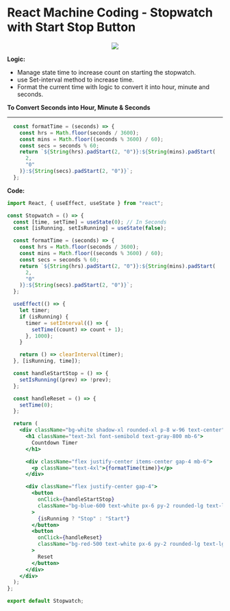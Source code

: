 # React Machine Coding - Stopwatch with Start Stop Button

<div align="center">
  <img src="https://github.com/user-attachments/assets/7ff42a05-c343-446a-a16e-243279b8aef2">
</div>

**Logic:**

- Manage state time to increase count on starting the stopwatch.
- use Set-interval method to increase time.
- Format the current time with logic to convert it into hour, minute and seconds.

**To Convert Seconds into Hour, Minute & Seconds**

---

```jsx
  const formatTime = (seconds) => {
    const hrs = Math.floor(seconds / 3600);
    const mins = Math.floor((seconds % 3600) / 60);
    const secs = seconds % 60;
    return `${String(hrs).padStart(2, "0")}:${String(mins).padStart(
      2,
      "0"
    )}:${String(secs).padStart(2, "0")}`;
  };
```

**Code:**

```jsx
import React, { useEffect, useState } from "react";

const Stopwatch = () => {
  const [time, setTime] = useState(0); // In Seconds
  const [isRunning, setIsRunning] = useState(false);

  const formatTime = (seconds) => {
    const hrs = Math.floor(seconds / 3600);
    const mins = Math.floor((seconds % 3600) / 60);
    const secs = seconds % 60;
    return `${String(hrs).padStart(2, "0")}:${String(mins).padStart(
      2,
      "0"
    )}:${String(secs).padStart(2, "0")}`;
  };

  useEffect(() => {
    let timer;
    if (isRunning) {
      timer = setInterval(() => {
        setTime((count) => count + 1);
      }, 1000);
    }

    return () => clearInterval(timer);
  }, [isRunning, time]);

  const handleStartStop = () => {
    setIsRunning((prev) => !prev);
  };

  const handleReset = () => {
    setTime(0);
  };

  return (
    <div className="bg-white shadow-xl rounded-xl p-8 w-96 text-center">
      <h1 className="text-3xl font-semibold text-gray-800 mb-6">
        Countdown Timer
      </h1>

      <div className="flex justify-center items-center gap-4 mb-6">
        <p className="text-4xl">{formatTime(time)}</p>
      </div>

      <div className="flex justify-center gap-4">
        <button
          onClick={handleStartStop}
          className="bg-blue-600 text-white px-6 py-2 rounded-lg text-lg font-semibold hover:bg-blue-700 transition"
        >
          {isRunning ? "Stop" : "Start"}
        </button>
        <button
          onClick={handleReset}
          className="bg-red-500 text-white px-6 py-2 rounded-lg text-lg font-semibold hover:bg-red-600 transition"
        >
          Reset
        </button>
      </div>
    </div>
  );
};

export default Stopwatch;
```

